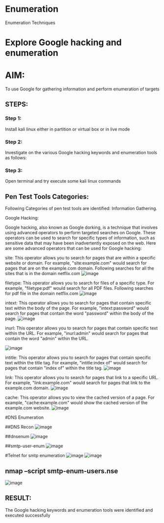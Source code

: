 # Enumeration
Enumeration Techniques

# Explore Google hacking and enumeration 

# AIM:

To use Google for gathering information and perform enumeration of targets

## STEPS:

### Step 1:

Install kali linux either in partition or virtual box or in live mode

### Step 2:

Investigate on the various Google hacking keywords and enumeration tools as follows:


### Step 3:
Open terminal and try execute some kali linux commands

## Pen Test Tools Categories:  

Following Categories of pen test tools are identified:
Information Gathering.

Google Hacking:

Google hacking, also known as Google dorking, is a technique that involves using advanced operators to perform targeted searches on Google. These operators can be used to search for specific types of information, such as sensitive data that may have been inadvertently exposed on the web. Here are some advanced operators that can be used for Google hacking:

site: This operator allows you to search for pages that are within a specific website or domain. For example, "site:example.com" would search for pages that are on the example.com domain.
Following searches for all the sites that is in the domain netflix.com
![image](https://github.com/user-attachments/assets/37114acf-d689-4721-8ea7-7bb605d61fcd)


filetype: This operator allows you to search for files of a specific type. For example, "filetype:pdf" would search for all PDF files.
Following searches for pdf file in the domain netflix.com
![image](https://github.com/user-attachments/assets/f500d0eb-5471-44ad-bfcc-cbbc59cc343d)




intext: This operator allows you to search for pages that contain specific text within the body of the page. For example, "intext:password" would search for pages that contain the word "password" within the body of the page.
![image](https://github.com/user-attachments/assets/74b875a6-ee21-4a98-a8f9-ab4b262c9aa3)


inurl: This operator allows you to search for pages that contain specific text within the URL. For example, "inurl:admin" would search for pages that contain the word "admin" within the URL.

![image](https://github.com/user-attachments/assets/33055125-c431-4391-b6ef-fb479da49cf6)

intitle: This operator allows you to search for pages that contain specific text within the title tag. For example, "intitle:index of" would search for pages that contain "index of" within the title tag.
![image](https://github.com/user-attachments/assets/c502daf1-b865-4092-9f57-99758ca6b38a)


link: This operator allows you to search for pages that link to a specific URL. For example, "link:example.com" would search for pages that link to the example.com domain.
![image](https://github.com/user-attachments/assets/24dd1f90-2902-4cb9-a91f-a435f7a77b29)

cache: This operator allows you to view the cached version of a page. For example, "cache:example.com" would show the cached version of the example.com website.
![image](https://github.com/user-attachments/assets/67c35842-bd65-404a-8515-790510a75a88)

 
#DNS Enumeration

##DNS Recon
![image](https://github.com/user-attachments/assets/5b14f293-f06a-445c-b846-168884e2a777)

##dnsenum
![image](https://github.com/user-attachments/assets/0206c9c0-e8aa-4790-a8a2-295f08c34ba4)

##smtp-user-enum
![image](https://github.com/user-attachments/assets/cea44ce2-1063-4b00-88af-e9d842907dbe)

#Telnet for smtp enumeration
![image](https://github.com/user-attachments/assets/c953c78a-0eab-408c-a075-9707e12847f9)
![image](https://github.com/user-attachments/assets/20ecf291-6ff5-469e-b773-a4ddd16342a6)


## nmap –script smtp-enum-users.nse <hostname>
![image](https://github.com/user-attachments/assets/19f3729a-3bb7-4a9e-972e-3e9441b889d4)




## RESULT:
The Google hacking keywords and enumeration tools were identified and executed successfully


